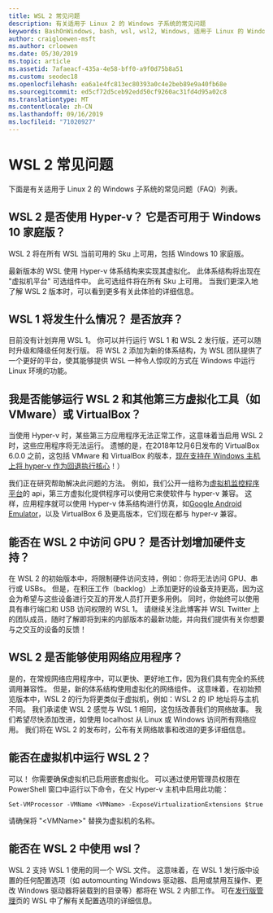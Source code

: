 ```yaml
---
title: WSL 2 常见问题
description: 有关适用于 Linux 2 的 Windows 子系统的常见问题
keywords: BashOnWindows, bash, wsl, wsl2, Windows, 适用于 Linux 的 Windows 子系统, windowssubsystem, ubuntu, debian, suse, Windows 10, 安装
author: craigloewen-msft
ms.author: crloewen
ms.date: 05/30/2019
ms.topic: article
ms.assetid: 7afaeacf-435a-4e58-bff0-a9f0d75b8a51
ms.custom: seodec18
ms.openlocfilehash: ea6a1e4fc813ec80393a0c4e2beb89e9a40fb68e
ms.sourcegitcommit: ed5cf72d5ceb92edd50cf9260ac31fd4d95a02c8
ms.translationtype: MT
ms.contentlocale: zh-CN
ms.lasthandoff: 09/16/2019
ms.locfileid: "71020927"
---
```

# <a name="wsl-2-faq"></a>WSL 2 常见问题

下面是有关适用于 Linux 2 的 Windows 子系统的常见问题（FAQ）列表。

## <a name="does-wsl-2-use-hyper-v-will-it-be-available-on-windows-10-home"></a>WSL 2 是否使用 Hyper-v？ 它是否可用于 Windows 10 家庭版？

WSL 2 将在所有 WSL 当前可用的 Sku 上可用，包括 Windows 10 家庭版。

最新版本的 WSL 使用 Hyper-v 体系结构来实现其虚拟化。 此体系结构将出现在 "虚拟机平台" 可选组件中。 此可选组件将在所有 Sku 上可用。 当我们更深入地了解 WSL 2 版本时，可以看到更多有关此体验的详细信息。

## <a name="what-will-happen-to-wsl-1-will-it-be-abandoned"></a>WSL 1 将发生什么情况？ 是否放弃？

目前没有计划弃用 WSL 1。 你可以并行运行 WSL 1 和 WSL 2 发行版，还可以随时升级和降级任何发行版。 将 WSL 2 添加为新的体系结构，为 WSL 团队提供了一个更好的平台，使其能够提供 WSL 一种令人惊叹的方式在 Windows 中运行 Linux 环境的功能。

## <a name="will-i-be-able-to-run-wsl-2-and-other-3rd-party-virtualization-tools-such-as-vmware-or-virtualbox"></a>我是否能够运行 WSL 2 和其他第三方虚拟化工具（如 VMware）或 VirtualBox？

当使用 Hyper-v 时，某些第三方应用程序无法正常工作，这意味着当启用 WSL 2 时，这些应用程序将无法运行。 遗憾的是，在2018年12月6日发布的 VirtualBox 6.0.0 之前，这包括 VMware 和 VirtualBox 的版本，[现在支持在 Windows 主机上将 hyper-v 作为回退执行核心][1]！）

我们正在研究帮助解决此问题的方法。 例如，我们公开一组称为[虚拟机监控程序平台][2]的 api，第三方虚拟化提供程序可以使用它来使软件与 hyper-v 兼容。 这样，应用程序就可以使用 Hyper-v 体系结构进行仿真，如[Google Android Emulator][3]，以及 VirtualBox 6 及更高版本，它们现在都与 hyper-v 兼容。

## <a name="can-i-access-the-gpu-in-wsl-2-are-there-plans-to-increase-hardware-support"></a>能否在 WSL 2 中访问 GPU？ 是否计划增加硬件支持？

在 WSL 2 的初始版本中，将限制硬件访问支持，例如：你将无法访问 GPU、串行或 USBs。 但是，在积压工作（backlog）上添加更好的设备支持更高，因为这会为希望与这些设备进行交互的开发人员打开更多用例。 同时，你始终可以使用具有串行端口和 USB 访问权限的 WSL 1。 请继续关注此博客并 WSL Twitter 上的团队成员，随时了解即将到来的内部版本的最新功能，并向我们提供有关你想要与之交互的设备的反馈！

## <a name="will-wsl-2-be-able-to-use-networking-applications"></a>WSL 2 是否能够使用网络应用程序？

是的，在常规网络应用程序中，可以更快、更好地工作，因为我们具有完全的系统调用兼容性。 但是，新的体系结构使用虚拟化的网络组件。 这意味着，在初始预览版本中，WSL 2 的行为将更类似于虚拟机，例如：WSL 2 的 IP 地址将与主机不同。 我们承诺使 WSL 2 感觉与 WSL 1 相同，这包括改善我们的网络故事。 我们希望尽快添加改进，如使用 localhost 从 Linux 或 Windows 访问所有网络应用。 我们将在 WSL 2 的发布时，公布有关网络故事和改进的更多详细信息。

## <a name="can-i-run-wsl-2-in-a-virtual-machine"></a>能否在虚拟机中运行 WSL 2？

可以！ 你需要确保虚拟机已启用嵌套虚拟化。 可以通过使用管理员权限在 PowerShell 窗口中运行以下命令，在父 Hyper-v 主机中启用此功能：

`Set-VMProcessor -VMName <VMName> -ExposeVirtualizationExtensions $true`

请确保将 "&lt;VMName&gt;" 替换为虚拟机的名称。

## <a name="can-i-use-wslconf-in-wsl-2"></a>能否在 WSL 2 中使用 wsl？

WSL 2 支持 WSL 1 使用的同一个 WSL 文件。 这意味着，在 WSL 1 发行版中设置的任何配置选项（如 automounting Windows 驱动器、启用或禁用互操作、更改 Windows 驱动器将装载到的目录等）都将在 WSL 2 内部工作。 可在[发行版管理](./wsl-config.md)页的 WSL 中了解有关配置选项的详细信息。 

 [1]: https://www.virtualbox.org/wiki/Changelog-6.0
 [2]: https://docs.microsoft.com/en-us/virtualization/api/
 [3]: https://devblogs.microsoft.com/visualstudio/hyper-v-android-emulator-support/
